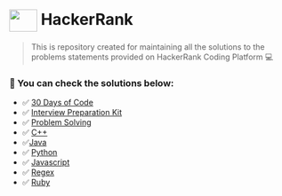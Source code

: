 # <img align="center" src="https://cdn.jsdelivr.net/npm/simple-icons@3.0.1/icons/hackerrank.svg" height="40" width="50" background="green"/> HackerRank 

> This is repository created for maintaining all the solutions  to the problems statements provided on HackerRank Coding Platform :computer:


### :green_heart: You can check the solutions below:

- :white_check_mark: [30 Days of Code](https://github.com/WaderManasi/HackerRank/tree/master/30-Days-of-Code)
- :white_check_mark: [Interview Preparation Kit](https://github.com/WaderManasi/HackerRank/tree/master/Interview-Preparation-Kit)
- :white_check_mark: [Problem Solving](https://github.com/WaderManasi/HackerRank/tree/master/Problem-Solving)
- :white_check_mark: [C++](https://github.com/WaderManasi/HackerRank/tree/master/C%2B%2B)
- :white_check_mark:[Java](https://github.com/WaderManasi/HackerRank/tree/master/Java)
- :white_check_mark: [Python](https://github.com/WaderManasi/HackerRank/tree/master/Python)
- :white_check_mark: [Javascript](https://github.com/WaderManasi/HackerRank/tree/master/Javascript)
- :white_check_mark: [Regex]()
- :white_check_mark: [Ruby]()